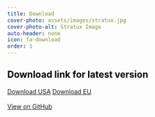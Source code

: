 ```yaml
---
title: Download
cover-photo: assets/images/stratux.jpg
cover-photo-alt: Stratux Image
auto-header: none
icon: fa-download
order: 1
---
```


<h2 style="color: black;">Download link for latest version</h2>

<a href="https://github.com/cyoung/stratux/releases/download/v1.6r1-eu029/stratux-v1.6r1-eu029-94438ef6-us.img.zip" class="button scrolly">Download USA</a>  <a href="https://github.com/b3nn0/stratux/releases/download/v1.6r1-eu030/stratux-v1.6r1-eu030-150f2828.img.zip" class="button scrolly">Download EU</a>
<br/><br/>
<a href="https://github.com/cyoung/stratux" class="button">View on GitHub</a>

